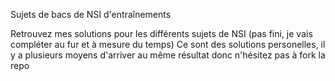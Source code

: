 Sujets de bacs de NSI d'entraînements

Retrouvez mes solutions pour les différents sujets de NSI (pas fini, je vais compléter au fur et à mesure du temps)
Ce sont des solutions personelles, il y a plusieurs moyens d'arriver au même résultat donc n'hésitez pas à fork la repo
